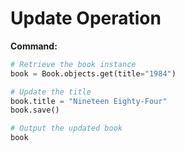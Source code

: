 # Update Operation

**Command:**

```python
# Retrieve the book instance
book = Book.objects.get(title="1984")

# Update the title
book.title = "Nineteen Eighty-Four"
book.save()

# Output the updated book
book
